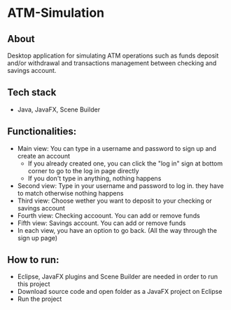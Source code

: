 # ATM-Simulation

## About

Desktop application for simulating ATM operations such as funds deposit and/or withdrawal and transactions management between checking and savings account.

## Tech stack 

- Java, JavaFX, Scene Builder

## Functionalities: 

- Main view: You can type in a username and password to sign up and create an account 
	* If you already created one, you can click the "log in" sign at bottom corner to go to the log in page directly
	* If you don't type in anything, nothing happens
- Second view: Type in your username and password to log in. they have to match otherwise nothing happens
- Third view: Choose wether you want to deposit to your checking or savings account
- Fourth view: Checking accoount. You can add or remove funds
- Fifth view: Savings account. You can add or remove funds
- In each view, you have an option to go back. (All the way through the sign up page)

## How to run:

- Eclipse, JavaFX plugins and Scene Builder are needed in order to run this project
- Download source code and open folder as a JavaFX project on Eclipse
- Run the project
